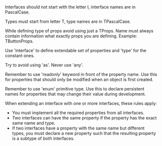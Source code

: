 Interfaces should not start with the letter I, interface names are in PascalCase.

Types must start from letter T, type names are in TPascalCase.

While defining type of props avoid using just a TProps. Name must always contain information what exactly props you are defining. Example: TButtonProps.
 
Use 'interface' to define extendable set of properties and 'type' for the constant ones.
 
Try to avoid using 'as'.
Never use 'any'.

Remember to use 'readonly' keyword in front of the property name. Use this for properties that should only be modified when an object is first created.

Remember to use 'enum' primitive type. Use this to declare persistent names for properties that may change their value during development.

When extending an interface with one or more interfaces, these rules apply:
- You must implement all the required properties from all interfaces.
- Two interfaces can have the same property if the property has the exact same name and type.
- If two interfaces have a property with the same name but different types, you must declare a new property such that the resulting property is a subtype of both interfaces.
